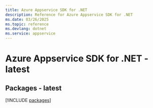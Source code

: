 ```yaml
---
title: Azure Appservice SDK for .NET
description: Reference for Azure Appservice SDK for .NET
ms.date: 03/26/2025
ms.topic: reference
ms.devlang: dotnet
ms.service: appservice
---
```

# Azure Appservice SDK for .NET - latest
## Packages - latest
[!INCLUDE [packages](appservice-index.md)]